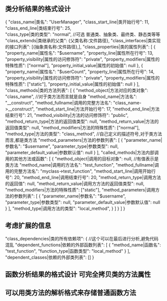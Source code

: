 ## 类分析结果的格式设计
{
  "class_name|类名": "UserManager",
  "class_start_line|类开始行号": 11,
  "class_end_line|类结束行号": 25,   
  "class_type|类的类型": "normal", //可选 普通类、抽象类、最终类、静态类等等
  "class_extends|类继承的父类": {父类名称:文件路径},
  "class_interfaces|类实现的接口列表": [{抽象类名称:文件路径},],
  "class_properties|类的属性列表": [
    {
      "property_name|属性名": "$username",
      "property_line|属性所在行号": 13,
      "property_visibility|属性的访问修饰符": "private", 
      "property_modifiers|属性的特殊性质": ["normal"], 
      "property_initial_value|属性的初始值": null
    },
    {
      "property_name|属性名": "$userCount",
      "property_line|属性所在行号": 14,
      "property_visibility|属性的访问修饰符": "private",
      "property_modifiers|属性的特殊性质": ["static"],
      "property_initial_value|属性的初始值": null
    }
  ],
  "class_methods|类的方法列表": [
    {
      "method_object|方法对应的类对象": "class_name", //对于类方法而言就是自身
      "method_name|方法名": "__construct",
      "method_fullname|调用的完整方法名": "class_name->__construct",
      "method_start_line|方法开始行号": 17,
      "method_end_line|方法结束行号": 21,
      "method_visibility|方法的访问修饰符": "public",
      "method_return_type|方法的返回值类型": null,
      "method_return_value|方法的返回值类型": null,
      "method_modifiers|方法的特殊性质": ["normal"],
      "method_type|方法的类型": "class_method", //自己定义的描述符号,对于类方法而言,都是类方法
      "method_parameters|方法的参数列表": [
        {
          "parameter_name|参数名": "$username",
          "parameter_type|参数类型": null,
          "parameter_default_value|参数默认值": null
        }
      ],
      "called_methods|方法内部调用的其他方法或函数": [
        {
          "method_object|调用的目标对象": null, //有值表示是类方法
          "method_name|调用的方法名": "test_function",
          "method_fullname|调用的完整方法名": "myclass->test_function",
          "method_start_line|调用开始行号": 20,
          "method_end_line|调用结束行号": 20,
          "method_return_type|调用方法的返回值": null,
          "method_return_value|调用方方法的返回值类型": null,
          "method_modifiers|方法的特殊性质": ["static"],
          "method_parameters|调用方法的参数列表": [
                {
                  "parameter_name|参数名": "$username",
                  "parameter_type|参数类型": null,
                  "parameter_default_value|参数默认值": null
                }
            ],
          "method_type|调用方法的类型": "local_method",
        }
      ]
    }
  ]
}

## 考虑扩展的信息
  "class_dependencies|类的所有依赖项": { //这个可以在最后进行分析,避免代码混乱
    "dependent_functions|依赖的外部函数列表": [
      {
        "method_name|函数名": "test_function",
        "function_type|函数类型": "local_method"
      }
    ],
    "dependent_classes|依赖的外部类列表": []
  }

## 函数分析结果的格式设计 可完全拷贝类的方法属性
 
## 可以用类方法的解析格式来存储普通函数方法

